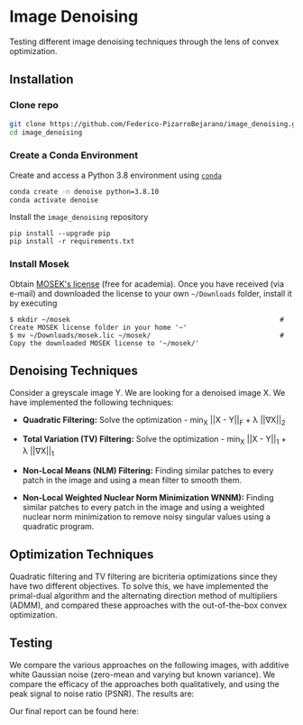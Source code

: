 # Image Denoising
Testing different image denoising techniques through the lens of convex optimization.

## Installation

### Clone repo
```bash
git clone https://github.com/Federico-PizarroBejarano/image_denoising.git
cd image_denoising
```

### Create a Conda Environment
Create and access a Python 3.8 environment using
[`conda`](https://docs.conda.io/projects/conda/en/latest/user-guide/install/index.html)

```bash
conda create -n denoise python=3.8.10
conda activate denoise
```

Install the `image_denoising` repository

```
pip install --upgrade pip
pip install -r requirements.txt
```

### Install Mosek
Obtain [MOSEK's license](https://www.mosek.com/products/academic-licenses/) (free for academia).
Once you have received (via e-mail) and downloaded the license to your own `~/Downloads` folder, install it by executing
```
$ mkdir ~/mosek                                                    # Create MOSEK license folder in your home '~'
$ mv ~/Downloads/mosek.lic ~/mosek/                                # Copy the downloaded MOSEK license to '~/mosek/'
```

## Denoising Techniques
Consider a greyscale image Y. We are looking for a denoised image X. We have implemented the following techniques:
- **Quadratic Filtering:** Solve the optimization - min<sub>X</sub> ||X - Y||<sub>F</sub> + &lambda; ||&nabla;X||<sub>2</sub>

- **Total Variation (TV) Filtering:** Solve the optimization - min<sub>X</sub> ||X - Y||<sub>1</sub> + &lambda; ||&nabla;X||<sub>1</sub>

- **Non-Local Means (NLM) Filtering:** Finding similar patches to every patch in the image and using a mean filter to smooth them.
- **Non-Local Weighted Nuclear Norm Minimization WNNM):** Finding similar patches to every patch in the image and using a weighted nuclear norm minimization to remove noisy singular values using a quadratic program.

## Optimization Techniques
Quadratic filtering and TV filtering are bicriteria optimizations since they have two different objectives. To solve this, we have implemented the primal-dual algorithm and the alternating direction method of multipliers (ADMM), and compared these approaches with the out-of-the-box convex optimization.

## Testing
We compare the various approaches on the following images, with additive white Gaussian noise (zero-mean and varying but known variance). We compare the efficacy of the approaches both qualitatively, and using the peak signal to noise ratio (PSNR). The results are:

Our final report can be found here:
